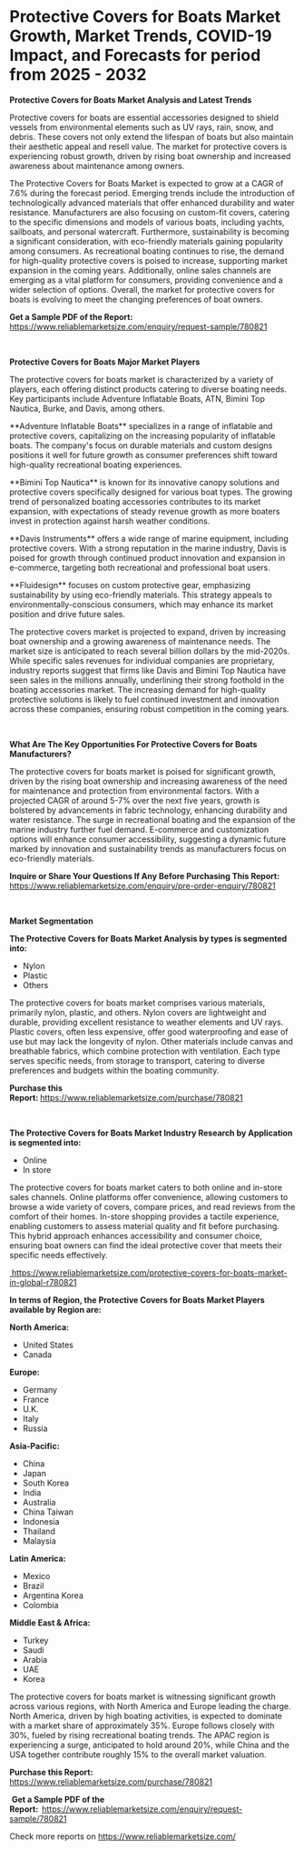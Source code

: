 <p><h1>Protective Covers for Boats Market Growth, Market Trends, COVID-19 Impact, and Forecasts for period from 2025 - 2032</h1></p><p><strong>Protective Covers for Boats Market Analysis and Latest Trends</strong></p>
<p><p>Protective covers for boats are essential accessories designed to shield vessels from environmental elements such as UV rays, rain, snow, and debris. These covers not only extend the lifespan of boats but also maintain their aesthetic appeal and resell value. The market for protective covers is experiencing robust growth, driven by rising boat ownership and increased awareness about maintenance among owners. </p><p>The Protective Covers for Boats Market is expected to grow at a CAGR of 7.6% during the forecast period. Emerging trends include the introduction of technologically advanced materials that offer enhanced durability and water resistance. Manufacturers are also focusing on custom-fit covers, catering to the specific dimensions and models of various boats, including yachts, sailboats, and personal watercraft. Furthermore, sustainability is becoming a significant consideration, with eco-friendly materials gaining popularity among consumers. As recreational boating continues to rise, the demand for high-quality protective covers is poised to increase, supporting market expansion in the coming years. Additionally, online sales channels are emerging as a vital platform for consumers, providing convenience and a wider selection of options. Overall, the market for protective covers for boats is evolving to meet the changing preferences of boat owners.</p></p>
<p><strong>Get a Sample PDF of the Report:&nbsp;</strong> <a href="https://www.reliablemarketsize.com/enquiry/request-sample/780821?utm_campaign=3564&utm_medium=2&utm_source=Github&utm_content=ia&utm_term=26032025&utm_id=protective-covers-for-boats">https://www.reliablemarketsize.com/enquiry/request-sample/780821</a></p>
<p>&nbsp;</p>
<p><strong>Protective Covers for Boats Major Market Players</strong></p>
<p><p>The protective covers for boats market is characterized by a variety of players, each offering distinct products catering to diverse boating needs. Key participants include Adventure Inflatable Boats, ATN, Bimini Top Nautica, Burke, and Davis, among others.</p><p>**Adventure Inflatable Boats** specializes in a range of inflatable and protective covers, capitalizing on the increasing popularity of inflatable boats. The company's focus on durable materials and custom designs positions it well for future growth as consumer preferences shift toward high-quality recreational boating experiences.</p><p>**Bimini Top Nautica** is known for its innovative canopy solutions and protective covers specifically designed for various boat types. The growing trend of personalized boating accessories contributes to its market expansion, with expectations of steady revenue growth as more boaters invest in protection against harsh weather conditions.</p><p>**Davis Instruments** offers a wide range of marine equipment, including protective covers. With a strong reputation in the marine industry, Davis is poised for growth through continued product innovation and expansion in e-commerce, targeting both recreational and professional boat users.</p><p>**Fluidesign** focuses on custom protective gear, emphasizing sustainability by using eco-friendly materials. This strategy appeals to environmentally-conscious consumers, which may enhance its market position and drive future sales.</p><p>The protective covers market is projected to expand, driven by increasing boat ownership and a growing awareness of maintenance needs. The market size is anticipated to reach several billion dollars by the mid-2020s. While specific sales revenues for individual companies are proprietary, industry reports suggest that firms like Davis and Bimini Top Nautica have seen sales in the millions annually, underlining their strong foothold in the boating accessories market. The increasing demand for high-quality protective solutions is likely to fuel continued investment and innovation across these companies, ensuring robust competition in the coming years.</p></p>
<p>&nbsp;</p>
<p><strong>What Are The Key Opportunities For Protective Covers for Boats Manufacturers?</strong></p>
<p><p>The protective covers for boats market is poised for significant growth, driven by the rising boat ownership and increasing awareness of the need for maintenance and protection from environmental factors. With a projected CAGR of around 5-7% over the next five years, growth is bolstered by advancements in fabric technology, enhancing durability and water resistance. The surge in recreational boating and the expansion of the marine industry further fuel demand. E-commerce and customization options will enhance consumer accessibility, suggesting a dynamic future marked by innovation and sustainability trends as manufacturers focus on eco-friendly materials.</p></p>
<p><strong>Inquire or Share Your Questions If Any Before Purchasing This Report:</strong> <a href="https://www.reliablemarketsize.com/enquiry/pre-order-enquiry/780821?utm_campaign=3564&utm_medium=2&utm_source=Github&utm_content=ia&utm_term=26032025&utm_id=protective-covers-for-boats">https://www.reliablemarketsize.com/enquiry/pre-order-enquiry/780821</a></p>
<p>&nbsp;</p>
<p><strong>Market Segmentation</strong></p>
<p><strong>The Protective Covers for Boats Market Analysis by types is segmented into:</strong></p>
<p><ul><li>Nylon</li><li>Plastic</li><li>Others</li></ul></p>
<p><p>The protective covers for boats market comprises various materials, primarily nylon, plastic, and others. Nylon covers are lightweight and durable, providing excellent resistance to weather elements and UV rays. Plastic covers, often less expensive, offer good waterproofing and ease of use but may lack the longevity of nylon. Other materials include canvas and breathable fabrics, which combine protection with ventilation. Each type serves specific needs, from storage to transport, catering to diverse preferences and budgets within the boating community.</p></p>
<p><strong>Purchase this Report:&nbsp;</strong><a href="https://www.reliablemarketsize.com/purchase/780821?utm_campaign=3564&utm_medium=2&utm_source=Github&utm_content=ia&utm_term=26032025&utm_id=protective-covers-for-boats">https://www.reliablemarketsize.com/purchase/780821</a></p>
<p>&nbsp;</p>
<p><strong>The Protective Covers for Boats Market Industry Research by Application is segmented into:</strong></p>
<p><ul><li>Online</li><li>In store</li></ul></p>
<p><p>The protective covers for boats market caters to both online and in-store sales channels. Online platforms offer convenience, allowing customers to browse a wide variety of covers, compare prices, and read reviews from the comfort of their homes. In-store shopping provides a tactile experience, enabling customers to assess material quality and fit before purchasing. This hybrid approach enhances accessibility and consumer choice, ensuring boat owners can find the ideal protective cover that meets their specific needs effectively.</p></p>
<p><a href="https://www.reliablemarketsize.com/protective-covers-for-boats-market-in-global-r780821?utm_campaign=3564&utm_medium=2&utm_source=Github&utm_content=ia&utm_term=26032025&utm_id=protective-covers-for-boats">&nbsp;https://www.reliablemarketsize.com/protective-covers-for-boats-market-in-global-r780821</a></p>
<p><strong>In terms of Region, the Protective Covers for Boats Market Players available by Region are:</strong></p>
<p>
    <p> <strong> North America: </strong>
        <ul>
            <li>United States</li>
            <li>Canada</li>
        </ul>
        </p> 
    <p> <strong> Europe: </strong>
        <ul>
            <li>Germany</li>
            <li>France</li>
            <li>U.K.</li>
            <li>Italy</li>
            <li>Russia</li>
        </ul>
        </p> 
    <p> <strong> Asia-Pacific: </strong>
        <ul>
            <li>China</li>
            <li>Japan</li>
            <li>South Korea</li>
            <li>India</li>
            <li>Australia</li>
            <li>China Taiwan</li>
            <li>Indonesia</li>
            <li>Thailand</li>
            <li>Malaysia</li>
        </ul>
        </p> 
    <p> <strong> Latin America: </strong>
        <ul>
            <li>Mexico</li>
            <li>Brazil</li>
            <li>Argentina Korea</li>
            <li>Colombia</li>
        </ul>
        </p> 
    <p> <strong> Middle East & Africa: </strong>
        <ul>
            <li>Turkey</li>
            <li>Saudi</li>
            <li>Arabia</li>
            <li>UAE</li>
            <li>Korea</li>
        </ul>
    </p>
    </p>
<p><p>The protective covers for boats market is witnessing significant growth across various regions, with North America and Europe leading the charge. North America, driven by high boating activities, is expected to dominate with a market share of approximately 35%. Europe follows closely with 30%, fueled by rising recreational boating trends. The APAC region is experiencing a surge, anticipated to hold around 20%, while China and the USA together contribute roughly 15% to the overall market valuation.</p></p>
<p><strong>Purchase this Report: </strong><a href="https://www.reliablemarketsize.com/purchase/780821?utm_campaign=3564&utm_medium=2&utm_source=Github&utm_content=ia&utm_term=26032025&utm_id=protective-covers-for-boats">https://www.reliablemarketsize.com/purchase/780821</a></p>
<p>&nbsp;<strong>Get a Sample PDF of the Report:&nbsp;&nbsp;</strong><a href="https://www.reliablemarketsize.com/enquiry/request-sample/780821?utm_campaign=3564&utm_medium=2&utm_source=Github&utm_content=ia&utm_term=26032025&utm_id=protective-covers-for-boats">https://www.reliablemarketsize.com/enquiry/request-sample/780821</a></p>
<p><strong></strong></p>
<p>Check more reports on <a href="https://www.reliablemarketsize.com/?utm_campaign=3564&utm_medium=2&utm_source=Github&utm_content=ia&utm_term=26032025&utm_id=protective-covers-for-boats">https://www.reliablemarketsize.com/</a></p>
